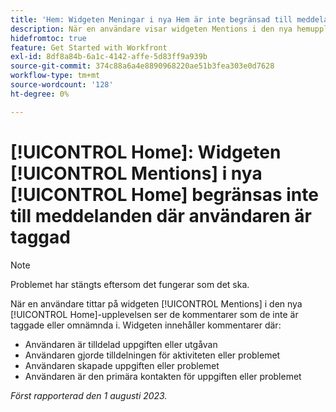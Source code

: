 ```yaml
---
title: 'Hem: Widgeten Meningar i nya Hem är inte begränsad till meddelanden där användaren är taggad.'
description: När en användare visar widgeten Mentions i den nya hemupplevelsen ser de kommentarer som de inte är taggade eller omnämnda i.
hidefromtoc: true
feature: Get Started with Workfront
exl-id: 8df8a84b-6a1c-4142-affe-5d83ff9a939b
source-git-commit: 374c88a6a4e8890968220ae51b3fea303e0d7628
workflow-type: tm+mt
source-wordcount: '128'
ht-degree: 0%

---
```


# [!UICONTROL Home]: Widgeten [!UICONTROL Mentions] i nya [!UICONTROL Home] begränsas inte till meddelanden där användaren är taggad

<!--Requested article, won't fix-->

>[!NOTE]
>
>Problemet har stängts eftersom det fungerar som det ska.

När en användare tittar på widgeten [!UICONTROL Mentions] i den nya [!UICONTROL Home]-upplevelsen ser de kommentarer som de inte är taggade eller omnämnda i. Widgeten innehåller kommentarer där:

* Användaren är tilldelad uppgiften eller utgåvan
* Användaren gjorde tilldelningen för aktiviteten eller problemet
* Användaren skapade uppgiften eller problemet
* Användaren är den primära kontakten för uppgiften eller problemet

_Först rapporterad den 1 augusti 2023._
